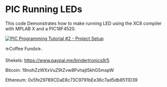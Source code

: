 # **PIC Running LEDs**

This code Demonstrates how to make running LED using the XC8 compiler with MPLAB X and a PIC18F4520.

[![PIC Programming Tutorial #2 - Project Setup](https://img.youtube.com/vi/OQ6hZzkvXMw/0.jpg)](https://www.youtube.com/watch?v=OQ6hZzkvXMw "PIC Programming Tutorial #2 - Project Setup")

☕Coffee Funds☕.

Shekels: 
https://www.paypal.me/bindertronics9/5

Bitcoin: 
19nohZzWXxVuZ9tZvw8Pvhajt5khG5mspW

Ethereum: 
0x5fe29789CDaE8c73C9791bEe36c7ad5db8511D39











